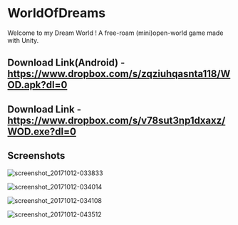 # WorldOfDreams

Welcome to my Dream World ! A free-roam (mini)open-world game made with Unity. 

## Download Link(Android) - https://www.dropbox.com/s/zqziuhqasnta118/WOD.apk?dl=0

## Download Link - https://www.dropbox.com/s/v78sut3np1dxaxz/WOD.exe?dl=0 


## Screenshots       
 

![screenshot_20171012-033833](https://user-images.githubusercontent.com/31897425/31470124-2a4927fc-af02-11e7-90ff-b1bad755a1be.png)

![screenshot_20171012-034014](https://user-images.githubusercontent.com/31897425/31470125-2a761a3c-af02-11e7-81f4-dafe6e659b2d.png)

![screenshot_20171012-034108](https://user-images.githubusercontent.com/31897425/31470126-2aa2a138-af02-11e7-87d1-22ed6d7b6090.png)

![screenshot_20171012-043512](https://user-images.githubusercontent.com/31897425/31471533-ebfa280c-af06-11e7-85e6-907fb7569958.png)
